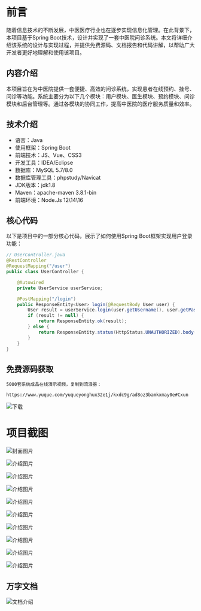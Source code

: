 # 前言

随着信息技术的不断发展，中医医疗行业也在逐步实现信息化管理。在此背景下，本项目基于Spring Boot技术，设计并实现了一套中医院问诊系统。本文将详细介绍该系统的设计与实现过程，并提供免费源码、文档报告和代码讲解，以帮助广大开发者更好地理解和使用该项目。

## 内容介绍

本项目旨在为中医院提供一套便捷、高效的问诊系统，实现患者在线预约、挂号、问诊等功能。系统主要分为以下几个模块：用户模块、医生模块、预约模块、问诊模块和后台管理等。通过各模块的协同工作，提高中医院的医疗服务质量和效率。

## 技术介绍

- 语言：Java
- 使用框架：Spring Boot
- 前端技术：JS、Vue、CSS3
- 开发工具：IDEA/Eclipse
- 数据库：MySQL 5.7/8.0
- 数据库管理工具：phpstudy/Navicat
- JDK版本：jdk1.8
- Maven：apache-maven 3.8.1-bin
- 前端环境：Node.Js 12\14\16

## 核心代码

以下是项目中的一部分核心代码，展示了如何使用Spring Boot框架实现用户登录功能：

```java
// UserController.java
@RestController
@RequestMapping("/user")
public class UserController {

    @Autowired
    private UserService userService;

    @PostMapping("/login")
    public ResponseEntity<User> login(@RequestBody User user) {
        User result = userService.login(user.getUsername(), user.getPassword());
        if (result != null) {
            return ResponseEntity.ok(result);
        } else {
            return ResponseEntity.status(HttpStatus.UNAUTHORIZED).body(null);
        }
    }
}
```

## 免费源码获取

```
5000套系统成品在线演示视频，复制到流浪器： 
```
```
https://www.yuque.com/yuqueyonghux32e1j/kxdc9g/ad8oz3bamkxmay0e#Cxun
```
![下载](https://img12.360buyimg.com/ddimg/jfs/t1/339687/11/1349/28408/68ad865fF412d7877/adaa650483a100f2.jpg)

# 项目截图

![封面图片](https://img13.360buyimg.com/ddimg/jfs/t1/348842/3/512/121004/68bdb25aF6b4eda6a/8c4fcca6afa6b40f.jpg)

![介绍图片](https://img14.360buyimg.com/ddimg/jfs/t1/324704/23/17289/67630/68bdb231F9b4cb2e6/1bf131c13327ac6d.jpg)

![介绍图片](https://img10.360buyimg.com/ddimg/jfs/t1/338906/22/8056/18898/68bdb232Fe657af40/d7bb90d602dd90a3.jpg)

![介绍图片](https://img14.360buyimg.com/ddimg/jfs/t1/331324/13/10480/65073/68bdb233F97f64746/952d7cd7102550ad.jpg)

![介绍图片](https://img10.360buyimg.com/ddimg/jfs/t1/348662/27/640/27995/68bdb233F10159110/e800d7145928e0af.jpg)

![介绍图片](https://img14.360buyimg.com/ddimg/jfs/t1/340109/38/8096/29532/68bdb234F5b3c46b0/237980f9cfaa32d3.jpg)

![介绍图片](https://img13.360buyimg.com/ddimg/jfs/t1/325888/18/17211/28447/68bdb235F978860c5/390cfa6227f29932.jpg)

![介绍图片](https://img11.360buyimg.com/ddimg/jfs/t1/342637/11/815/32934/68bdb235F145a6bc0/bda26e95de718bd9.jpg)

![介绍图片](https://img13.360buyimg.com/ddimg/jfs/t1/346757/25/766/67433/68bdb236Fe9cd743f/a1372e3f42162ac6.jpg)

![介绍图片](https://img13.360buyimg.com/ddimg/jfs/t1/338435/40/8232/25611/68bdb236F4172f10b/6c01f1fd7d1f7278.jpg)


## 万字文档
![文档介绍](https://img14.360buyimg.com/ddimg/jfs/t1/338393/1/3576/156947/68b1ad0cF74dc525c/ff9cd6c574295685.jpg)
